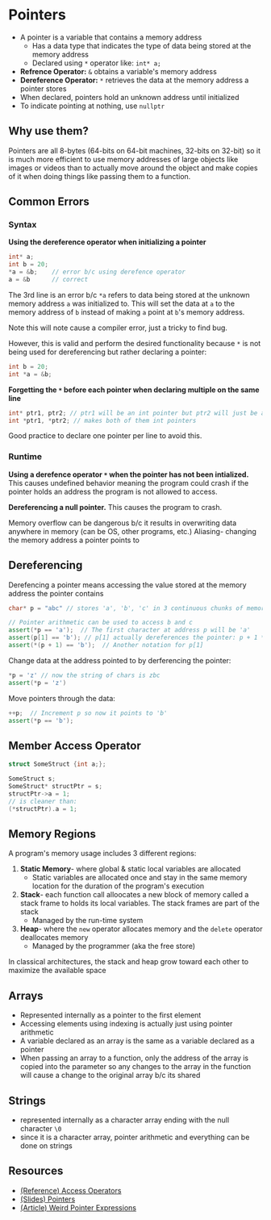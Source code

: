 # Pointers
- A pointer is a variable that contains a memory address
    - Has a data type that indicates the type of data being stored at the memory address
    - Declared using `*` operator like: `int* a;`
- **Refrence Operator:** `&` obtains a variable's memory address
- **Dereference Operator:** `*` retrieves the data at the memory address a pointer stores
- When declared, pointers hold an unknown address until initialized
- To indicate pointing at nothing, use `nullptr`

## Why use them?
Pointers are all 8-bytes (64-bits on 64-bit machines, 32-bits on 32-bit) so it is much more efficient to use memory addresses of large objects like images or videos than to actually move around the object and make copies of it when doing things like passing them to a function.

## Common Errors

### Syntax
**Using the dereference operator when initializing a pointer**
``` c++
int* a;
int b = 20;
*a = &b;    // error b/c using derefence operator
a = &b      // correct
```
The 3rd line is an error b/c `*a` refers to data being stored at the unknown memory address `a` was initialized to. This will set the data at `a` to the memory address of `b` instead of making `a` point at `b`'s memory address.

Note this will note cause a compiler error, just a tricky to find bug.

However, this is valid and perform the desired functionality because `*` is not being used for dereferencing but rather declaring a pointer:
``` c++
int b = 20;
int *a = &b;
```


**Forgetting the `*` before each pointer when declaring multiple on the same line**

``` c++
int* ptr1, ptr2; // ptr1 will be an int pointer but ptr2 will just be an int
int *ptr1, *ptr2; // makes both of them int pointers
```

Good practice to declare one pointer per line to avoid this.

### Runtime 
**Using a derefence operator `*` when the pointer has not been intialized.** This causes undefined behavior meaning the program could crash if the pointer holds an address the program is not allowed to access.


**Dereferencing a null pointer.** This causes the program to crash.



Memory overflow can be dangerous b/c it results in overwriting data anywhere in memory (can be OS, other programs, etc.)
Aliasing- changing the memory address a pointer points to

## Dereferencing
Derefencing a pointer means accessing the value stored at the memory address the pointer contains
```c++
char* p = "abc" // stores 'a', 'b', 'c' in 3 continuous chunks of memory and p points to the location of a

// Pointer arithmetic can be used to access b and c
assert(*p == 'a');  // The first character at address p will be 'a'
assert(p[1] == 'b'); // p[1] actually dereferences the pointer: p + 1 * (size of p in memory)
assert(*(p + 1) == 'b');  // Another notation for p[1]
```

Change data at the address pointed to by derferencing the pointer:
``` c++
*p = 'z' // now the string of chars is zbc
assert(*p = 'z')
```   

Move pointers through the data:
``` c++
++p;  // Increment p so now it points to 'b'
assert(*p == 'b');
```

## Member Access Operator
``` c++
struct SomeStruct {int a;};

SomeStruct s;
SomeStruct* structPtr = s;
structPtr->a = 1;
// is cleaner than:
(*structPtr).a = 1;
```

## Memory Regions
A program's memory usage includes 3 different regions:
1. **Static Memory**- where global & static local variables are allocated
    - Static variables are allocated once and stay in the same memory location for the duration of the program's execution
2. **Stack**- each function call alloocates a new block of memory called a stack frame to holds its local variables. The stack frames are part of the stack
      - Managed by the run-time system 
3. **Heap**- where the `new` operator allocates memory and the `delete` operator deallocates memory
      - Managed by the programmer (aka the free store)

In classical architectures, the stack and heap grow toward each other to maximize the available space

## Arrays 
- Represented internally as a pointer to the first element
- Accessing elements using indexing is actually just using pointer arithmetic
- A variable declared as an array is the same as a variable declared as a pointer
- When passing an array to a function, only the address of the array is copied into the parameter so any changes to the array in the function will cause a change to the original array b/c its shared

## Strings
- represented internally as a character array ending with the null character `\0`
- since it is a character array, pointer arithmetic and everything can be done on strings



## Resources
- [(Reference) Access Operators](https://en.cppreference.com/w/c/language/operator_member_access)
- [(Slides) Pointers](https://cs.stanford.edu/people/eroberts/courses/cs106b/handouts/21-MemoryAndC++.pdf)
- [(Article) Weird Pointer Expressions](https://www.geeksforgeeks.org/difference-between-p-p-and-p/)